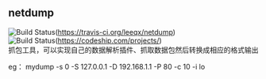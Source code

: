 ## netdump  

![Build Status](https://travis-ci.org/leeqx/netdump.png)(https://travis-ci.org/leeqx/netdump)  
![Build Status](https://codeship.com/projects/1c5edb80-888d-0133-a64f-2eae657aa6d0/status?branch=master)(https://codeship.com/projects/)  
抓包工具，可以实现自己的数据解析插件、抓取数据包然后转换成相应的格式输出

eg：
 mydump -s 0 -S 127.0.0.1 -D 192.168.1.1 -P 80 -c 10 -i lo

